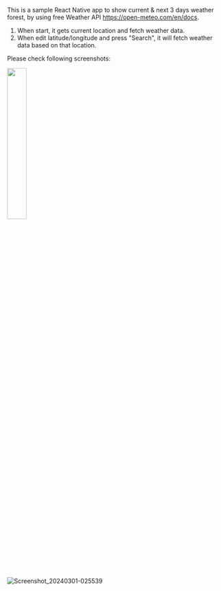 This is a sample React Native app to show current & next 3 days weather forest, by using free Weather API https://open-meteo.com/en/docs.

1. When start, it gets current location and fetch weather data.
2. When edit latitude/longitude and press "Search", it will fetch weather data based on that location.

Please check following screenshots:


<img src="![Screenshot_20240301-025516](https://github.com/bd901029/react-native-weather-app-test/assets/46511221/95103844-8da0-4c61-9ea6-d32a79ec01eb)" width="30%" />



![Screenshot_20240301-025539](https://github.com/bd901029/react-native-weather-app-test/assets/46511221/1458c00e-33de-4175-af88-98d8ef2845b9)

